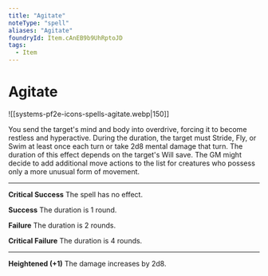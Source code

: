 ```yaml
---
title: "Agitate"
noteType: "spell"
aliases: "Agitate"
foundryId: Item.cAnEB9b9UhRptoJD
tags:
  - Item
---
```


# Agitate
![[systems-pf2e-icons-spells-agitate.webp|150]]

You send the target's mind and body into overdrive, forcing it to become restless and hyperactive. During the duration, the target must Stride, Fly, or Swim at least once each turn or take 2d8 mental damage that turn. The duration of this effect depends on the target's Will save. The GM might decide to add additional move actions to the list for creatures who possess only a more unusual form of movement.

* * *

**Critical Success** The spell has no effect.

**Success** The duration is 1 round.

**Failure** The duration is 2 rounds.

**Critical Failure** The duration is 4 rounds.

* * *

**Heightened (+1)** The damage increases by 2d8.
